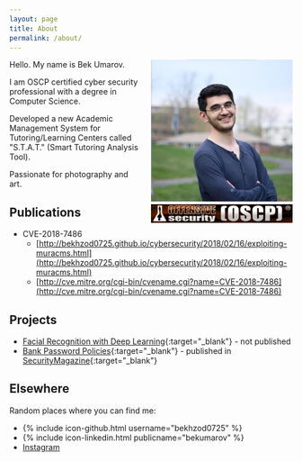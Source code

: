 ```yaml
---
layout: page
title: About
permalink: /about/
---
```


<img src="/assets/me.jpg" width="50%" align="right" style="margin-left: 20px"/>

<img src="/assets/offsecoscp.png" width="50%" align="right" style="margin-left: 20px; margin-top: 5px;" />

Hello. My name is Bek Umarov. 

I am OSCP certified cyber security professional with a degree in Computer Science. 

Developed a new Academic Management System for Tutoring/Learning Centers called "S.T.A.T." (Smart Tutoring Analysis Tool).

Passionate for photography and art.

## Publications
- CVE-2018-7486
  - [http://bekhzod0725.github.io/cybersecurity/2018/02/16/exploiting-muracms.html](http://bekhzod0725.github.io/cybersecurity/2018/02/16/exploiting-muracms.html)
  - [http://cve.mitre.org/cgi-bin/cvename.cgi?name=CVE-2018-7486](http://cve.mitre.org/cgi-bin/cvename.cgi?name=CVE-2018-7486)

## Projects
- [Facial Recognition with Deep Learning](/assets/facial_recognition_paper.pdf){:target="_blank"} - not published
- [Bank Password Policies](http://www.unhcfreg.com/#!PasWoRd-eSaMe-Pa-Gaining-access-to-your-bank-account-with-multiple-passwords-impacts-350-million-customers/c5rt/56d5ce580cf2cacdc4211df9){:target="_blank"} - published in [SecurityMagazine](https://www.securitymagazine.com/articles/86965-research-finds-bank-password-policies-often-weak){:target="_blank"}

## Elsewhere

Random places where you can find me:

- {% include icon-github.html username="bekhzod0725" %}
- {% include icon-linkedin.html publicname="bekumarov" %}
- [Instagram](http://instagram.com/theimpaler0725)

